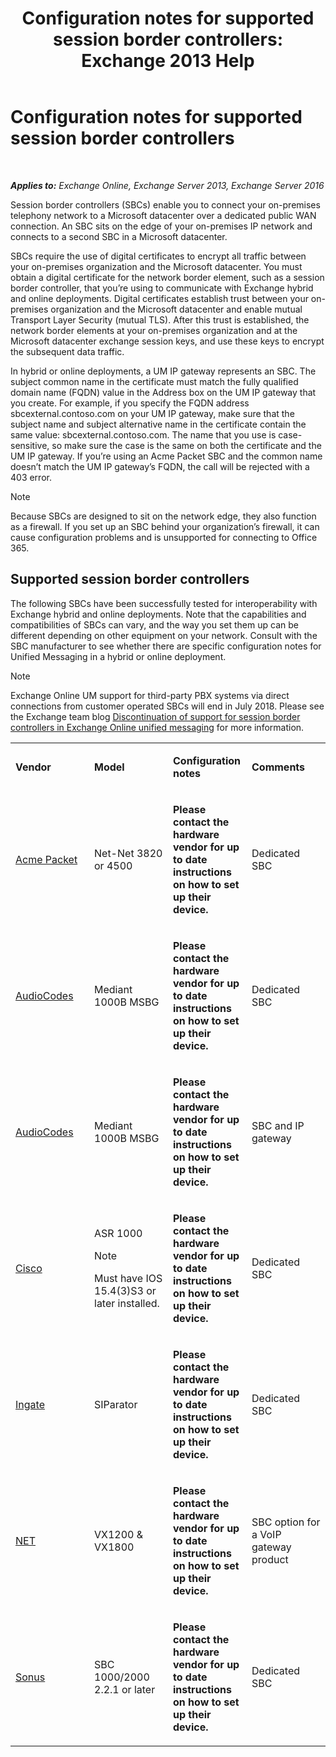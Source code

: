 ﻿---
title: 'Configuration notes for supported session border controllers: Exchange 2013 Help'
TOCTitle: Configuration notes for supported session border controllers
ms:assetid: d161f94a-a243-4294-93b3-2bf1dc17b59f
ms:mtpsurl: https://technet.microsoft.com/en-us/library/JJ673565(v=EXCHG.150)
ms:contentKeyID: 49315528
ms.date: 12/10/2017
mtps_version: v=EXCHG.150
---

# Configuration notes for supported session border controllers

 

_**Applies to:** Exchange Online, Exchange Server 2013, Exchange Server 2016_


Session border controllers (SBCs) enable you to connect your on-premises telephony network to a Microsoft datacenter over a dedicated public WAN connection. An SBC sits on the edge of your on-premises IP network and connects to a second SBC in a Microsoft datacenter.

SBCs require the use of digital certificates to encrypt all traffic between your on-premises organization and the Microsoft datacenter. You must obtain a digital certificate for the network border element, such as a session border controller, that you’re using to communicate with Exchange hybrid and online deployments. Digital certificates establish trust between your on-premises organization and the Microsoft datacenter and enable mutual Transport Layer Security (mutual TLS). After this trust is established, the network border elements at your on-premises organization and at the Microsoft datacenter exchange session keys, and use these keys to encrypt the subsequent data traffic.

In hybrid or online deployments, a UM IP gateway represents an SBC. The subject common name in the certificate must match the fully qualified domain name (FQDN) value in the Address box on the UM IP gateway that you create. For example, if you specify the FQDN address sbcexternal.contoso.com on your UM IP gateway, make sure that the subject name and subject alternative name in the certificate contain the same value: sbcexternal.contoso.com. The name that you use is case-sensitive, so make sure the case is the same on both the certificate and the UM IP gateway. If you’re using an Acme Packet SBC and the common name doesn’t match the UM IP gateway’s FQDN, the call will be rejected with a 403 error.


> [!NOTE]
> Because SBCs are designed to sit on the network edge, they also function as a firewall. If you set up an SBC behind your organization’s firewall, it can cause configuration problems and is unsupported for connecting to Office 365.



## Supported session border controllers

The following SBCs have been successfully tested for interoperability with Exchange hybrid and online deployments. Note that the capabilities and compatibilities of SBCs can vary, and the way you set them up can be different depending on other equipment on your network. Consult with the SBC manufacturer to see whether there are specific configuration notes for Unified Messaging in a hybrid or online deployment.


> [!NOTE]
> Exchange Online UM support for third-party PBX systems via direct connections from customer operated SBCs will end in July 2018. Please see the Exchange team blog <A href="https://blogs.technet.microsoft.com/exchange/2017/07/18/discontinuation-of-support-for-session-border-controllers-in-exchange-online-unified-messaging/">Discontinuation of support for session border controllers in Exchange Online unified messaging</A> for more information.




<table>
<colgroup>
<col style="width: 25%" />
<col style="width: 25%" />
<col style="width: 25%" />
<col style="width: 25%" />
</colgroup>
<tbody>
<tr class="odd">
<td><p><strong>Vendor</strong></p></td>
<td><p><strong>Model</strong></p></td>
<td><p><strong>Configuration notes</strong></p></td>
<td><p><strong>Comments</strong></p></td>
</tr>
<tr class="even">
<td><p><a href="http://www.acmepacket.com">Acme Packet</a></p></td>
<td><p>Net-Net 3820 or 4500</p></td>
<td><p><strong>Please contact the hardware vendor for up to date instructions on how to set up their device.</strong></p></td>
<td><p>Dedicated SBC</p></td>
</tr>
<tr class="odd">
<td><p><a href="https://www.audiocodes.com">AudioCodes</a></p></td>
<td><p>Mediant 1000B MSBG</p></td>
<td><p><strong>Please contact the hardware vendor for up to date instructions on how to set up their device.</strong></p></td>
<td><p>Dedicated SBC</p></td>
</tr>
<tr class="even">
<td><p><a href="https://www.audiocodes.com">AudioCodes</a></p></td>
<td><p>Mediant 1000B MSBG</p></td>
<td><p><strong>Please contact the hardware vendor for up to date instructions on how to set up their device.</strong></p></td>
<td><p>SBC and IP gateway</p></td>
</tr>
<tr class="odd">
<td><p><a href="https://www.cisco.com/c/dam/en/us/solutions/collateral/enterprise-networks/unified-access/cube-asr-release-10-0.pdf">Cisco</a></p></td>
<td><p>ASR 1000</p>

> [!NOTE]
> Must have IOS 15.4(3)S3 or later installed.


</td>
<td><p><strong>Please contact the hardware vendor for up to date instructions on how to set up their device.</strong></p></td>
<td><p>Dedicated SBC</p></td>
</tr>
<tr class="even">
<td><p><a href="https://www.ingate.com/">Ingate</a></p></td>
<td><p>SIParator</p></td>
<td><p><strong>Please contact the hardware vendor for up to date instructions on how to set up their device.</strong></p></td>
<td><p>Dedicated SBC</p></td>
</tr>
<tr class="odd">
<td><p><a href="http://www.net.com">NET</a></p></td>
<td><p>VX1200 &amp; VX1800</p></td>
<td><p><strong>Please contact the hardware vendor for up to date instructions on how to set up their device.</strong></p></td>
<td><p>SBC option for a VoIP gateway product</p></td>
</tr>
<tr class="even">
<td><p><a href="http://www.sonus.net/">Sonus</a></p></td>
<td><p>SBC 1000/2000 2.2.1 or later</p></td>
<td><p><strong>Please contact the hardware vendor for up to date instructions on how to set up their device.</strong></p></td>
<td><p>Dedicated SBC</p></td>
</tr>
</tbody>
</table>

